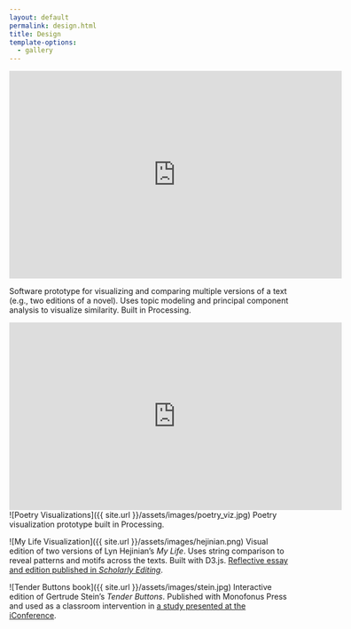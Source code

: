 ```yaml
---
layout: default
permalink: design.html
title: Design
template-options:
  - gallery
---
```


<iframe src="https://player.vimeo.com/video/66526768?loop=1&title=0&byline=0&portrait=0" width="600" height="374" frameborder="0" webkitallowfullscreen mozallowfullscreen allowfullscreen></iframe>

Software prototype for visualizing and comparing multiple versions of a text (e.g., two editions of a novel). Uses topic modeling and principal component analysis to visualize similarity. Built in Processing.

<iframe src="https://player.vimeo.com/video/59351349?loop=1&title=0&byline=0&portrait=0" width="600" height="338" frameborder="0" webkitallowfullscreen mozallowfullscreen allowfullscreen></iframe>
![Poetry Visualizations]({{ site.url }}/assets/images/poetry_viz.jpg)
Poetry visualization prototype built in Processing.


![My Life Visualization]({{ site.url }}/assets/images/hejinian.png)
Visual edition of two versions of Lyn Hejinian’s _My Life_. Uses string comparison to reveal patterns and motifs across the texts. Built with D3.js. [Reflective essay and edition published in _Scholarly Editing_](http://scholarlyediting.org/2015/editions/intro.hejinian.html).

![Tender Buttons book]({{ site.url }}/assets/images/stein.jpg)
Interactive edition of Gertrude Stein’s _Tender Buttons_. Published with Monofonus Press and used as a classroom intervention in [a study presented at the iConference](https://www.ideals.illinois.edu/bitstream/handle/2142/73657/188_ready.pdf?sequence=2&isAllowed=y).
